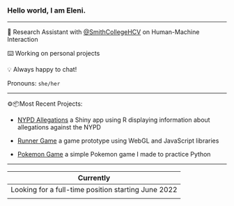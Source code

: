### Hello world, I am Eleni.

***

🔭 Research Assistant with [@SmithCollegeHCV](https://github.com/SmithCollegeHCV) on Human-Machine Interaction

⌨️️ Working on personal projects

💡 Always happy to chat!

Pronouns: `she/her`

***

⚙️📦Most Recent Projects:

- [NYPD Allegations](https://github.com/mariumtapal/sds235-final-project) a Shiny app using R displaying information about allegations against the NYPD

- [Runner Game](https://github.com/epartakki/runnergame) a game prototype using WebGL and JavaScript libraries

- [Pokemon Game](https://github.com/epartakki/pokemongame) a simple Pokemon game I made to practice Python
 
***

| Currently  | 
| ----------- | 
| Looking for a full-time position starting June 2022   |
| |
